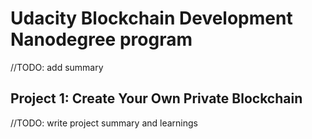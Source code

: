 # Udacity Blockchain Development Nanodegree program
//TODO: add summary

## Project 1: Create Your Own Private Blockchain
//TODO: write project summary and learnings

